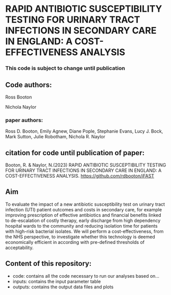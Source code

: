 # RAPID ANTIBIOTIC SUSCEPTIBILITY TESTING FOR URINARY TRACT INFECTIONS IN SECONDARY CARE IN ENGLAND: A COST-EFFECTIVENESS ANALYSIS

### This code is subject to change until publication

## Code authors:

Ross Booton

Nichola Naylor

### paper authors:
Ross D. Booton, Emily Agnew, Diane Pople, Stephanie Evans, Lucy J. Bock, Mark Sutton, Julie Robotham, Nichola R. Naylor

## citation for code until publication of paper:
Booton, R. & Naylor, N.(2023) RAPID ANTIBIOTIC SUSCEPTIBILITY TESTING FOR URINARY TRACT INFECTIONS IN SECONDARY CARE IN ENGLAND: A COST-EFFECTIVENESS ANALYSIS. https://github.com/rdbooton/iFAST 

## Aim
To evaluate the impact of a new antibiotic susceptibility test on urinary tract infection (UTI) patient outcomes and costs in secondary care, for example improving prescription of effective antibiotics and financial benefits linked to de-escalation of costly therapy, early discharge from high dependency hospital wards to the community and reducing isolation time for patients with high-risk bacterial isolates. We will perform a cost-effectiveness, from the NHS perspective, to investigate whether this technology is deemed economically efficient in according with pre-defined thresholds of acceptability.

## Content of this repository:
- code: contains all the code necessary to run our analyses based on...
- inputs: contains the input parameter table
- outputs: contains the output data files and plots 

